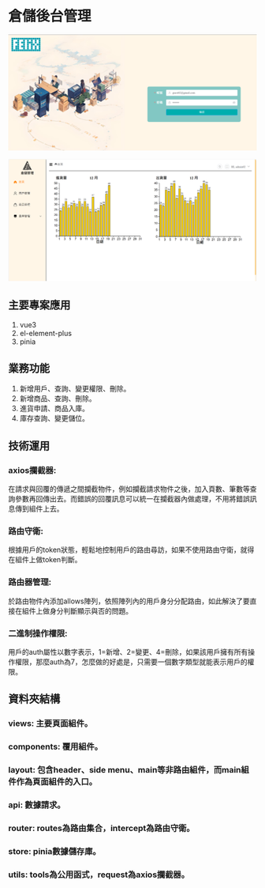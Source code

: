 # 倉儲後台管理

![登入頁面](https://github.com/FelixMitsui/warehouse-manage/blob/main/public/github_images/登入頁面.png?raw=true)

![首頁](https://github.com/FelixMitsui/warehouse-manage/blob/main/public/github_images/首頁.png?raw=true)
## 主要專案應用

1. vue3
2. el-element-plus
3. pinia

## 業務功能

1. 新增用戶、查詢、變更權限、刪除。
2. 新增商品、查詢、刪除。
3. 進貨申請、商品入庫。
4. 庫存查詢、變更儲位。

## 技術運用

### axios攔截器:
在請求與回覆的傳遞之間攔截物件，例如攔截請求物件之後，加入頁數、筆數等查詢參數再回傳出去。而錯誤的回覆訊息可以統一在攔截器內做處理，不用將錯誤訊息傳到組件上去。
### 路由守衛:
根據用戶的token狀態，輕鬆地控制用戶的路由尋訪，如果不使用路由守衛，就得在組件上做token判斷。
### 路由器管理:
於路由物件內添加allows陣列，依照陣列內的用戶身分分配路由，如此解決了要直接在組件上做身分判斷顯示與否的問題。
### 二進制操作權限:
用戶的auth屬性以數字表示，1=新增、2=變更、4=刪除，如果該用戶擁有所有操作權限，那麼auth為7，怎麼做的好處是，只需要一個數字類型就能表示用戶的權限。

## 資料夾結構

### views: 主要頁面組件。
### components: 覆用組件。
### layout: 包含header、side menu、main等非路由組件，而main組件作為頁面組件的入口。
### api: 數據請求。
### router: routes為路由集合，intercept為路由守衛。
### store: pinia數據儲存庫。
### utils: tools為公用函式，request為axios攔截器。


